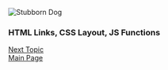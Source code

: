 ![Stubborn Dog](https://images.unsplash.com/photo-1518887371124-412923b6ccff?ixlib=rb-1.2.1&ixid=eyJhcHBfaWQiOjEyMDd9&auto=format&fit=crop&w=500&q=60)

### HTML Links, CSS Layout, JS Functions
[Next Topic](class-05.md)   
[Main Page](README.md)
